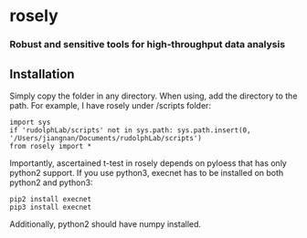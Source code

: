 # rosely
### Robust and sensitive tools for high-throughput data analysis

## Installation
Simply copy the folder in any directory. When using, add the directory to the path. For example, I have rosely under /scripts folder:

    import sys
    if 'rudolphLab/scripts' not in sys.path: sys.path.insert(0, '/Users/jiangnan/Documents/rudolphLab/scripts')
    from rosely import *

Importantly, ascertained t-test in rosely depends on pyloess that has only python2 support. If you use python3, execnet has to be installed on both python2 and python3:

    pip2 install execnet
    pip3 install execnet

Additionally, python2 should have numpy installed.
